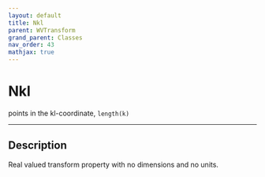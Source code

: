```yaml
---
layout: default
title: Nkl
parent: WVTransform
grand_parent: Classes
nav_order: 43
mathjax: true
---
```


#  Nkl

points in the kl-coordinate, `length(k)`


---

## Description
Real valued transform property with no dimensions and no units.

